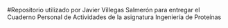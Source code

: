#Repositorio utilizado por Javier Villegas Salmerón para entregar el Cuaderno Personal de Actividades de la asignatura Ingeniería de Proteínas 
